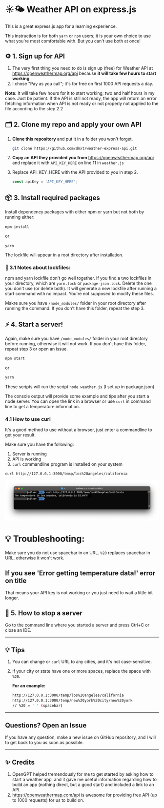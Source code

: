 # ☀️🌤 Weather API on express.js

This is a great express.js app for a learning experience. 

This instruction is for both `yarn` or `npm` users; it is your own choice to use what you're most comfortable with. But you can't use both at once!

## ⚙️ 1. Sign up for API
1. The very first thing you need to do is sign up (free) for Weather API at https://openweathermap.org/api because **it will take few hours to start working**.
2. I chose "Pay as you call"; it's for free on first 1000 API requests a day.

**Note:** It will take few hours for it to start working; two and half hours in my case. Just be patient. If the API is still not ready, the app will return an error fetching information when API is not ready or not properly not applied to the file according to the step 2.2

## 🗂️ 2. Clone my repo and apply your own API
1. **Clone this repository** and put it in a folder you won't forget.
   ```bash
   git clone https://github.com/dmxt/weather-express-api.git
2. **Copy an API they provided you from** https://openweathermap.org/api and replace it with `API_KEY_HERE` on line 11 in `weather.js` 
   
3. Replace API_KEY_HERE with the API provided to you in step 2.
   ```javascript
   const apiKey = 'API_KEY_HERE';
   ```

## 📦 3. Install required packages
Install dependency packages with either npm or yarn but not both by running either:

`npm install`

or

`yarn`

The lockfile will appear in a root directory after installation.

### 🔐 3.1 Notes about lockfiles: 
npm and yarn lockfile don't go well together.
If you find a two lockfiles in your directory, which are `yarn.lock` or `package-json.lock`. Delete the one you don't use (or delete both). 
It will generate a new lockfile after running a start command with no impact. You're not supposed to modify these files.

Makre sure you have `/node_modules/` folder in your root directory after running the command. If you don't have this folder, repeat the step 3.

## ⚡ 4. Start a server!

Again, make sure you have `/node_modules/` folder in your root directory before running, otherwise it will not work. If you don't have this folder, repeat step 3 or open an issue.

```bash
npm start
```
or
```bash
yarn
```

These scripts will run the script `node weather.js` (I set up in package.json)

The console output will provide some example and tips after you start a node server. You can open the link in a browser
or use `curl` in command line to get a temperature information.

### 4.1 How to use curl
It's a good method to use without a browser, just enter a commandline to get your result.

Make sure you have the following:
1. Server is running
2. API is working
3. `curl` commandline program is installed on your system
```bash
curl http://127.0.0.1:3000/temp/los%20angeles/california
```
![sample-la.png](images/sample-curl.png)

# **💡 Troubleshooting:** 

Make sure you do not use spacebar in an URL. `%20` replaces spacebar in URL, otherwise it won't work.

## If you see 'Error getting temperature data!' error on title
That means your API key is not working or you just need to wait a little bit longer.

##  🛑 5. How to stop a server

Go to the command line where you started a server and press Ctrl+C or close an IDE.

---

## 💡 Tips

1. You can change or `curl` URL to any cities, and it's not case-sensitive.
2. If your city or state have one or more spaces, replace the space with `%20`.
   
   **For an example:**

   ```bash
   http://127.0.0.1:3000/temp/los%20angeles/california
   http://127.0.0.1:3000/temp/new%20york%20city/new%20york
   // %20 = ' ' (spacebar)
   ```

---

## Questions? Open an Issue

If you have any question, make a new issue on GitHub repository, and I will to get back to you as soon as possible.

---

## ✨ Credits

1. OpenGPT helped tremendously for me to get started by asking how to start a weather app, and it gave me useful
information regarding how to build an app (nothing direct, but a good start) and included a link to an API. 
2. https://openweathermap.com/api is awesome for providing free API (up to 1000 requests) for us to build on.
